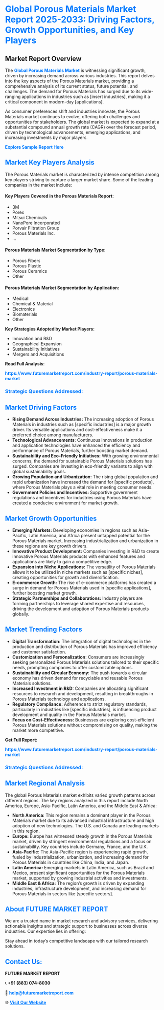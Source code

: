 <h1 style="color: #007BFF;">Global Porous Materials Market Report 2025-2033: Driving Factors, Growth Opportunities, and Key Players</h1>

<section id="overview">
<h2>Market Report Overview</h2>
<p>The <a href="https://www.futuremarketreport.com/industry-report/porous-materials-market" style="color: #007BFF; text-decoration: none;"><strong>Global Porous Materials Market</strong></a> is witnessing significant growth, driven by increasing demand across various industries. This report delves into the key aspects of the Porous Materials market, providing a comprehensive analysis of its current status, future potential, and challenges. The demand for Porous Materials has surged due to its wide-ranging applications in industries such as [insert industries], making it a critical component in modern-day [applications].</p>
<p>As consumer preferences shift and industries innovate, the Porous Materials market continues to evolve, offering both challenges and opportunities for stakeholders. The global market is expected to expand at a substantial compound annual growth rate (CAGR) over the forecast period, driven by technological advancements, emerging applications, and increasing investments by major players.</p>
</section>

<section id="overview">
<p><a href="https://www.futuremarketreport.com/request-sample/reportId=91135" style="color: #007BFF; text-decoration: none;"><strong>Explore Sample Report Here</strong></a></p>
</section>

<section id="key-players">
<h2 style="color: #007BFF;">Market Key Players Analysis</h2>
<p>The Porous Materials market is characterized by intense competition among key players striving to capture a larger market share. Some of the leading companies in the market include:</p>
<h4>Key Players Covered in the Porous Materials Report:</h4>
<ul><li>3M</li><li>Porex</li><li>Mitsui Chemicals</li><li>NanoPore Incorporated</li><li>Porvair Filtration Group</li><li>Porous Materials Inc.</li><li>...</li></ul>
<h4>Porous Materials Market Segmentation by Type:</h4>
<ul><li>Porous Fibers</li><li>Porous Plastic</li><li>Porous Ceramics</li><li>Other</li></ul>

<h4>Porous Materials Market Segmentation by Application:</h4>
<ul><li>Medical</li><li>Chemical &amp; Material</li><li>Electronics</li><li>Biomaterials</li><li>Other</li></ul>
<p><strong>Key Strategies Adopted by Market Players:</strong></p>
<ul>
<li>Innovation and R&D</li>
<li>Geographical Expansion</li>
<li>Sustainability Initiatives</li>
<li>Mergers and Acquisitions</li>
</ul>
</section>

<section>
<p><strong>Read Full Analysis: </strong></p><a href="https://www.futuremarketreport.com/industry-report/porous-materials-market" style="color: #007BFF; text-decoration: none;"><strong>https://www.futuremarketreport.com/industry-report/porous-materials-market</strong></a>
<h3 style="color: #007BFF;">Strategic Questions Addressed:</h3>
</section>

<section id="driving-factors">
<h2 style="color: #007BFF;">Market Driving Factors</h2>
<ul>
<li><strong>Rising Demand Across Industries:</strong> The increasing adoption of Porous Materials in industries such as [specific industries] is a major growth driver. Its versatile applications and cost-effectiveness make it a preferred choice among manufacturers.</li>
<li><strong>Technological Advancements:</strong> Continuous innovations in production and application technologies have enhanced the efficiency and performance of Porous Materials, further boosting market demand.</li>
<li><strong>Sustainability and Eco-Friendly Initiatives:</strong> With growing environmental concerns, the demand for sustainable Porous Materials solutions has surged. Companies are investing in eco-friendly variants to align with global sustainability goals.</li>
<li><strong>Growing Population and Urbanization:</strong> The rising global population and rapid urbanization have increased the demand for [specific products], where Porous Materials plays a vital role in meeting consumer needs.</li>
<li><strong>Government Policies and Incentives:</strong> Supportive government regulations and incentives for industries using Porous Materials have created a conducive environment for market growth.</li>
</ul>
</section>

<section id="growth-opportunities">
<h2 style="color: #007BFF;">Market Growth Opportunities</h2>
<ul>
<li><strong>Emerging Markets:</strong> Developing economies in regions such as Asia-Pacific, Latin America, and Africa present untapped potential for the Porous Materials market. Increasing industrialization and urbanization in these regions are key growth drivers.</li>
<li><strong>Innovative Product Development:</strong> Companies investing in R&D to create innovative Porous Materials products with enhanced features and applications are likely to gain a competitive edge.</li>
<li><strong>Expansion into Niche Applications:</strong> The versatility of Porous Materials allows it to be utilized in niche markets such as [specific niches], creating opportunities for growth and diversification.</li>
<li><strong>E-commerce Growth:</strong> The rise of e-commerce platforms has created a surge in demand for Porous Materials used in [specific applications], further boosting market growth.</li>
<li><strong>Strategic Partnerships and Collaborations:</strong> Industry players are forming partnerships to leverage shared expertise and resources, driving the development and adoption of Porous Materials products globally.</li>
</ul>
</section>

<section id="trending-factors">
<h2 style="color: #007BFF;">Market Trending Factors</h2>
<ul>
<li><strong>Digital Transformation:</strong> The integration of digital technologies in the production and distribution of Porous Materials has improved efficiency and customer satisfaction.</li>
<li><strong>Customization and Personalization:</strong> Consumers are increasingly seeking personalized Porous Materials solutions tailored to their specific needs, prompting companies to offer customizable options.</li>
<li><strong>Sustainability and Circular Economy:</strong> The push towards a circular economy has driven demand for recyclable and reusable Porous Materials solutions.</li>
<li><strong>Increased Investment in R&D:</strong> Companies are allocating significant resources to research and development, resulting in breakthroughs in Porous Materials technology and applications.</li>
<li><strong>Regulatory Compliance:</strong> Adherence to strict regulatory standards, particularly in industries like [specific industries], is influencing product development and quality in the Porous Materials market.</li>
<li><strong>Focus on Cost-Effectiveness:</strong> Businesses are exploring cost-efficient Porous Materials solutions without compromising on quality, making the market more competitive.</li>
</ul>
</section>

<section>
<p><strong>Get Full Report: </strong></p><a href="https://www.futuremarketreport.com/industry-report/porous-materials-market" style="color: #007BFF; text-decoration: none;"><strong>https://www.futuremarketreport.com/industry-report/porous-materials-market</strong></a>
<h3 style="color: #007BFF;">Strategic Questions Addressed:</h3>
</section>


<section id="regional-analysis">
<h2 style="color: #007BFF;">Market Regional Analysis</h2>
<p>The global Porous Materials market exhibits varied growth patterns across different regions. The key regions analyzed in this report include North America, Europe, Asia-Pacific, Latin America, and the Middle East & Africa:</p>
<ul>
<li><strong>North America:</strong> This region remains a dominant player in the Porous Materials market due to its advanced industrial infrastructure and high adoption of new technologies. The U.S. and Canada are leading markets in this region.</li>
<li><strong>Europe:</strong> Europe has witnessed steady growth in the Porous Materials market, driven by stringent environmental regulations and a focus on sustainability. Key countries include Germany, France, and the U.K.</li>
<li><strong>Asia-Pacific:</strong> The Asia-Pacific region is experiencing rapid growth, fueled by industrialization, urbanization, and increasing demand for Porous Materials in countries like China, India, and Japan.</li>
<li><strong>Latin America:</strong> Emerging markets in Latin America, such as Brazil and Mexico, present significant opportunities for the Porous Materials market, supported by growing industrial activities and investments.</li>
<li><strong>Middle East & Africa:</strong> The region’s growth is driven by expanding industries, infrastructure development, and increasing demand for Porous Materials in sectors like [specific sectors].</li>
</ul>
</section>

<footer>
<h2 style="color: #007BFF;">About FUTURE MARKET REPORT</h2>
<p>We are a trusted name in market research and advisory services, delivering actionable insights and strategic support to businesses across diverse industries. Our expertise lies in offering:</p>

<p>Stay ahead in today’s competitive landscape with our tailored research solutions.</p>

<h2 style="color: #007BFF;">Contact Us:</h2>
<p><strong>FUTURE MARKET REPORT</strong></p>
<p>📞 <strong>+91 (883) 074-8030</strong></p>
<p>📧 <strong><a href="mailto:help@futuremarketreport.com" style="color: #007BFF;">help@futuremarketreport.com</a></strong></p>
<p>🌐 <strong><a href="https://www.futuremarketreport.com/" style="color: #007BFF;">Visit Our Website</a></strong></p>
</footer>